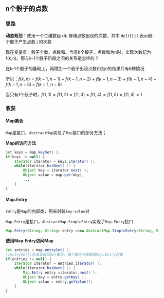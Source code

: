 ## n个骰子的点数

### 思路

**动态规划**：使用一个二维数组 dp 存储点数出现的次数，其中 `dp[i][j]` 表示前 i 个骰子产生点数 j 的次数

现在变量有：骰子个数，点数和。当有k个骰子，点数和为n时，出现次数记为f(k,n)。那与k-1个骰子阶段之间的关系是怎样的？

在k-1个骰子的基础上，再增加一个骰子出现点数和为n的结果只有6种情况

所以：$f(k,n)=f(k-1,n-1)+f(k-1,n-2)+f(k-1,n-3)+f(k-1,n-4)+f(k-1,n-5)+f(k-1,n-6)$

当只有1个骰子时，$f(1,1)=f(1,2)=f(1,3)=f(1,4)=f(1,5)=f(1,6)=1$

### 收获

#### Map集合

`Map`是接口，`AbstractMap`实现了`Map`接口的部分方法；

**Map的访问方法**

```java
Set keys = map.keySet( );
if(keys != null) {
    Iterator iterator = keys.iterator( );
    while(iterator.hasNext( )) {
        Object key = iterator.next( );
        Object value = map.get(key);
        ...
    }
}
```

#### Map.Entry

`Entry`是`Map`的内部类，用来封装`key-value`对

`Map.Entry`是接口，`AbstractMap.SimpleEntry`实现了`Map.Entry`接口

```java
Map.Entry<String, String> entry =new AbstractMap.SimpleEntry<String, String>("name", "unknown");//entry对象可以作为ArrayList的一个元素
```

**使用Map.Entry访问Map**

```java
Set entries = map.entrySet( );
//entrySet()方法会返回Set集合，每个集合元素都是Map.Entry对象
if(entries != null) {
    Iterator iterator = entries.iterator( );
    while(iterator.hasNext( )) {
        Map.Entry entry =iterator.next( );
        Object key = entry.getKey( );
        Object value = entry.getValue();
    }
}
```







